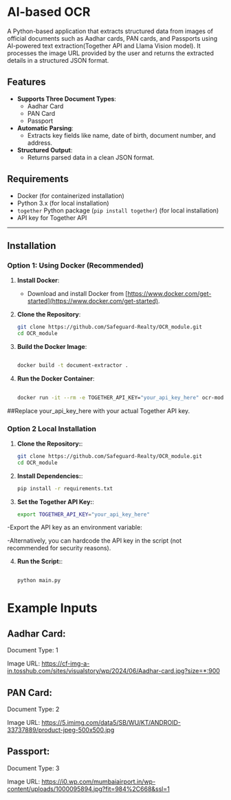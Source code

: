 # AI-based OCR

A Python-based application that extracts structured data from images of official documents such as Aadhar cards, PAN cards, and Passports using AI-powered text extraction(Together API and Llama Vision model).
It processes the image URL provided by the user and returns the extracted details in a structured JSON format.

## Features
- **Supports Three Document Types**:
  - Aadhar Card
  - PAN Card
  - Passport
- **Automatic Parsing**:
  - Extracts key fields like name, date of birth, document number, and address.
- **Structured Output**:
  - Returns parsed data in a clean JSON format.

## Requirements
- Docker (for containerized installation)
- Python 3.x (for local installation)
- `together` Python package (`pip install together`) (for local installation)
- API key for Together API

---

## Installation

### Option 1: Using Docker (Recommended)
1. **Install Docker**:
   - Download and install Docker from [https://www.docker.com/get-started](https://www.docker.com/get-started).

2. **Clone the Repository**:
   ```bash
   git clone https://github.com/Safeguard-Realty/OCR_module.git
   cd OCR_module

3. **Build the Docker Image**:

   ```bash

   docker build -t document-extractor .
4. **Run the Docker Container**:

   ```bash
 
   docker run -it --rm -e TOGETHER_API_KEY="your_api_key_here" ocr-module
  ##Replace your_api_key_here with your actual Together API key.

### Option 2 Local Installation

1. **Clone the Repository:**:
   ```bash
   git clone https://github.com/Safeguard-Realty/OCR_module.git
   cd OCR_module

2. **Install Dependencies:**:
   ```bash
   pip install -r requirements.txt
   

3. **Set the Together API Key:**:
   ```bash
   export TOGETHER_API_KEY="your_api_key_here"

-Export the API key as an environment variable:

   

-Alternatively, you can hardcode the API key in the script (not recommended for security reasons).

4. **Run the Script:**:

   ```bash
 
   python main.py


# Example Inputs
## Aadhar Card:

Document Type: 1

Image URL: https://cf-img-a-in.tosshub.com/sites/visualstory/wp/2024/06/Aadhar-card.jpg?size=*:900

## PAN Card:

Document Type: 2

Image URL: https://5.imimg.com/data5/SB/WU/KT/ANDROID-33737889/product-jpeg-500x500.jpg

## Passport:

Document Type: 3

Image URL: https://i0.wp.com/mumbaiairport.in/wp-content/uploads/1000095894.jpg?fit=984%2C668&ssl=1

